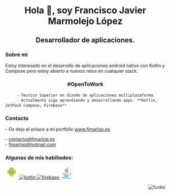 
<h1 align="center">Hola 👋, soy Francisco Javier Marmolejo López</h1>
<h2 align="center">Desarrollador de aplicaciones.</h2>

<div class="mainContent">
   <div>
   <h3 align="left">Sobre mi</h3>
   <p align="left">
         Estoy interesado en el desarrollo de aplicaciones android nativo con Kotlin y Compose pero estoy abierto a nuevos retos en cualquier stack.
   </p>

   <h3 align="center" style="text-color:Green">#OpenToWork</h3>

         - Tecnico Superior en diseño de aplicaciones multiplataforma.
         - Actualmente sigo aprendiendo y desarrollando apps. **Kotlin, JetPack Compose, Firebase**
   <h3 align="left">Contacto</h3>
          - Os dejo el enlace a mi portfolio <a href="https://www.fjmarlop.es">www.fjmarlop.es</a>
   <p>
   - <a href="mailto:contacto@fjmarlop.es">contacto@fjmarlop.es</a><br>
   - <a href="mailto:fjmarlop@hotmail.com">fjmarlop@hotmail.com</a>
   </p>

<h3 align="left">Algunas de mis habiliades:</h3>

<p align="left"> 
 <a href="https://developer.android.com" target="_blank" rel="noreferrer">
 <img src="https://raw.githubusercontent.com/devicons/devicon/master/icons/android/android-original-wordmark.svg" alt="android" width="40" height="40"/> </a>   
 <a href="https://kotlinlang.org" target="_blank" rel="noreferrer"> <img src="https://www.vectorlogo.zone/logos/kotlinlang/kotlinlang-icon.svg" alt="kotlin" width="40" height="40"/> </a> <a href="https://firebase.google.com/" target="_blank" rel="noreferrer"> <img src="https://www.vectorlogo.zone/logos/firebase/firebase-icon.svg" alt="firebase" width="40" height="40"/> </a> <a href="https://www.java.com" target="_blank" rel="noreferrer"> <img src="https://raw.githubusercontent.com/devicons/devicon/master/icons/java/java-original.svg" alt="java" width="40" height="40"/> </a>

</p>
   </div>
   <div><p align="right"><img src="https://www.fjmarlop.es/funko.png" alt="funko" width="200" height="300"/></p></div>
</div>

